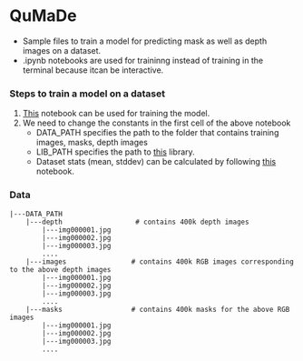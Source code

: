 # QuMaDe
* Sample files to train a model for predicting mask as well as depth images on a dataset.
* .ipynb notebooks are used for traininng instead of training in the terminal because itcan be interactive. 
### Steps to train a model on a dataset
1. [This](https://github.com/Lakshman511/QuMaDe/blob/master/training.ipynb) notebook can be used for training the model.
2. We need to change the constants in the first cell of the above notebook
   * DATA_PATH specifies the path to the folder that contains training images, masks, depth images
   * LIB_PATH specifies the path to [this](https://github.com/Lakshman511/QuMaDe/tree/master/EVALibrary/EVA4) library.
   * Dataset stats (mean, stddev) can be calculated by following [this](https://github.com/Lakshman511/QuMaDe/blob/master/QuMaDe_data_statistics.ipynb) notebook.


### Data
```
|---DATA_PATH
    |---depth                  # contains 400k depth images
        |---img000001.jpg
        |---img000002.jpg
        |---img000003.jpg
        ....
    |---images                # contains 400k RGB images corresponding to the above depth images
        |---img000001.jpg
        |---img000002.jpg
        |---img000003.jpg
        ....
    |---masks                 # contains 400k masks for the above RGB images
        |---img000001.jpg
        |---img000002.jpg
        |---img000003.jpg
        ....
```
